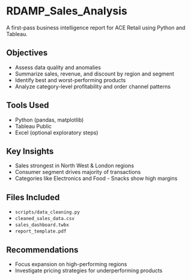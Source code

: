 # RDAMP_Sales_Analysis

A first-pass business intelligence report for ACE Retail using Python and Tableau.

## Objectives
- Assess data quality and anomalies
- Summarize sales, revenue, and discount by region and segment
- Identify best and worst-performing products
- Analyze category-level profitability and order channel patterns

## Tools Used
- Python (pandas, matplotlib)
- Tableau Public
- Excel (optional exploratory steps)

## Key Insights
- Sales strongest in North West & London regions
- Consumer segment drives majority of transactions
- Categories like Electronics and Food - Snacks show high margins

## Files Included
- `scripts/data_cleaning.py`
- `cleaned_sales_data.csv`
- `sales_dashboard.twbx`
- `report_template.pdf`

## Recommendations
- Focus expansion on high-performing regions
- Investigate pricing strategies for underperforming products

